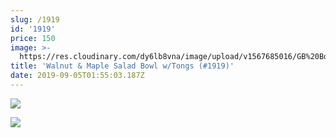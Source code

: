 ```yaml
---
slug: /1919
id: '1919'
price: 150
image: >-
  https://res.cloudinary.com/dy6lb8vna/image/upload/v1567685016/GB%20Bowlworks%20Gallery/1919_b.jpg
title: 'Walnut & Maple Salad Bowl w/Tongs (#1919)'
date: 2019-09-05T01:55:03.187Z
---
```

![](https://res.cloudinary.com/dy6lb8vna/image/upload/v1567685603/GB%20Bowlworks%20Gallery/1919_a.jpg)

![](https://res.cloudinary.com/dy6lb8vna/image/upload/v1567685737/GB%20Bowlworks%20Gallery/IMG_5627.jpg)
